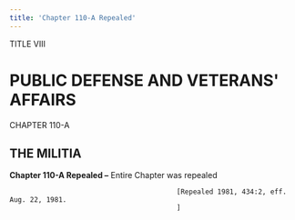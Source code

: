 ```yaml
---
title: 'Chapter 110-A Repealed'
---
```


TITLE VIII
                                             
PUBLIC DEFENSE AND VETERANS' AFFAIRS
====================================

CHAPTER 110-A
                                             
THE MILITIA
--------------

**Chapter 110-A Repealed –** Entire Chapter was repealed


                                             [Repealed 1981, 434:2, eff. Aug. 22, 1981.
                                             ]
